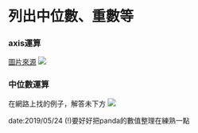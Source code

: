 # 列出中位數、重數等

### axis運算
[圖片來源](https://itselementary993.wordpress.com/2017/05/26/%E9%97%9C%E6%96%BCpython-%E4%B8%AD-axis/)
![](https://i.imgur.com/PRtNSLz.png)

### 中位數運算
在網路上找的例子，解答未下方
![](https://i.imgur.com/Jrmcy3q.png)


date:2019/05/24
(!)要好好把panda的數值整理在練熟一點
